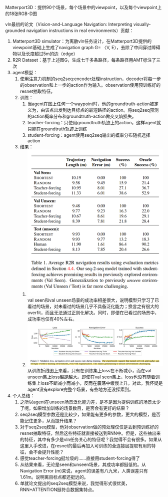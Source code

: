 Matterport3D：提供90个场景，每个场景中的viewpoint，以及每个viewpoint上的18张RGB-D图



vln最初的论文（Vision-and-Language Navigation: Interpreting visually-grounded  navigation instructions in real environments）贡献：

1. Matterport3D simulator：为离散vln任务设计，在Matterport3D提供的viewpoint基础上生成了navigation graph G= 〈V, E〉，去除了中间穿过障碍物以及长度超过5m的边（edge）
2. R2R Dataset：基于上述图G，生成七千多条路径，每条路径用AMT标注了三次
3. agent模型：
   1. 使用注意力机制的seq2seq:encoder处理instruction，decoder将每一步的observation和上一步的action作为输入。observation使用预训练好的resnet抽取特征。
   2. 训练：
      1. 当agent在图上任何一个waypoint时，他的groundtruth-action被定义为，由该点出发到达目标点的最短路径的action。将seq2seq预测的action概率分布和groundtruth-action做交叉熵损失。
      2. teacher-forcing：只使用groundtruth轨迹上的action，这样agent就只能在groundtruth轨迹上训练
      3. student-forcing：agent使用seq2seq输出的概率分布随机选择action
   3. 结果：
      1. ![37a7b09ac3afa32feddacf01a6ce69e2](assets/37a7b09ac3afa32feddacf01a6ce69e2.png)val seen和val unseen场景的成功率相差很大，说明模型只学习了已看过的场景，对未看过的场景几乎不具备泛化能力；换言之有很大的overfit，而且无法通过正则化解决。同时，即便在已看过的场景中，成功率也仅有40%左右。
      2. ![e61b73d74a0e83919d1a3f1a1a8bedca](assets/e61b73d74a0e83919d1a3f1a1a8bedca.png)从训练折线图上来看，只有在训练集上loss在不断减小，而在val unseen集上loss越跑越大。即使在val seen集上，loss也没有随着训练集上loss不断减小而减小，反而在震荡中缓慢上升。对此，我怀疑是agent没有explore完整个场景，有些地方还没探索到。
4. 个人总结：
   1. 之所以agent在unseen场景泛化能力差，是不是因为提供训练的场景太少了呢。如果增加训练的场景数目，是否会有更好的结果？
   2. seq2seq模型参数还是比较少，如果能有更多的参数，更大的模型，是否能记住更多，从而提升结果？
   3. 对于seq2seq模型，他对observation做的预处理仅仅是丢到预训练好的resnet抽取特征，然后这些特征就直接被送到RNN中。但是，这些抽出来的特征，其中有多少是vln任务关心的特征呢？我觉得不会有很多。如果从这里入手改进，在resnet的最后再加入可训练的全连接层提取有用的特征，会不会提升性能？
   4. 感觉teacher-forcing挺垃圾的……直接用student-forcing得了
   5. 从结果来看，无论是seen和unseen场景，其成功率都挺低的。从Navigation Error (m)来说，agent的误差有八九米，人类误差只有1.61m。说明离目标点都还挺远的。
   6. 单就论文提出的seq2seq模型来说，我觉得形式很优美，RNN+ATTENTION挺符合数据集特点。



